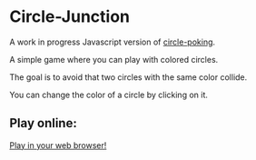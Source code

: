 # Circle-Junction

A work in progress Javascript version of [circle-poking](https://github.com/fccm/circle-poking).

A simple game where you can play with colored circles.

The goal is to avoid that two circles with the same color collide.

You can change the color of a circle by clicking on it.

## Play online:

[Play in your web browser!](https://fccm.github.io/Circle-Junction/circle-junction.html)

